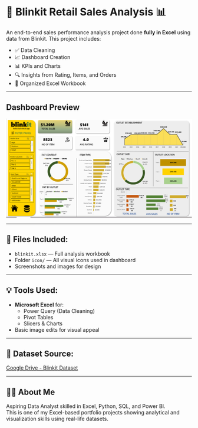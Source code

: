 # 🛒 Blinkit Retail Sales Analysis 📊

An end-to-end sales performance analysis project done **fully in Excel** using data from Blinkit. This project includes:

- ✅ Data Cleaning
- 📈 Dashboard Creation
- 📊 KPIs and Charts
- 🔍 Insights from Rating, Items, and Orders
- 📁 Organized Excel Workbook

---

## Dashboard Preview

![Dashboard](icon/dase.png)

---

## 📂 Files Included:

- `blinkit.xlsx` — Full analysis workbook
- Folder `icon/` — All visual icons used in dashboard
- Screenshots and images for design

---

## 💡 Tools Used:
- **Microsoft Excel** for:
  - Power Query (Data Cleaning)
  - Pivot Tables
  - Slicers & Charts
- Basic image edits for visual appeal

---

## 🔗 Dataset Source:
[Google Drive - Blinkit Dataset](https://drive.google.com/drive/folders/1mKh61zKVBnPJN0A5lc77osGNkmNa-loI?usp=sharing)

---

## 🙋‍♂️ About Me

Aspiring Data Analyst skilled in Excel, Python, SQL, and Power BI.  
This is one of my Excel-based portfolio projects showing analytical and visualization skills using real-life datasets.

